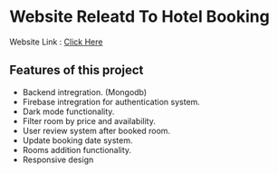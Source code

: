 # Website Releatd To Hotel Booking

<span>Website Link : <a href="https://6533ece1e7d324382e5465a1--spectacular-beignet-845ef7.netlify.app/">Click Here</a></span>

## Features of this project

- Backend intregration. (Mongodb)
- Firebase intregration for authentication system.
- Dark mode functionality.
- Filter room by price and availability.
- User review system after booked room.
- Update booking date system.
- Rooms addition functionality.
- Responsive design



